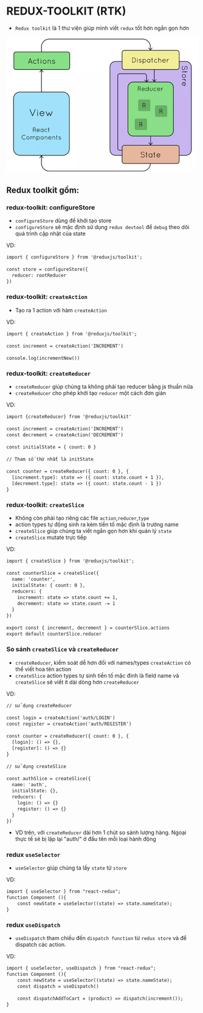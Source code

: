 # REDUX-TOOLKIT (RTK)

-  `Redux toolkit` là 1 thư viện giúp mình viết `redux` tốt hơn ngắn gọn hơn

![alt](./images/image.webp)

## Redux toolkit gồm:

### redux-toolkit: configureStore

-  `configureStore` dùng để khởi tạo store
-  `configureStore` sẽ mặc định sử dụng `redux devtool` để `debug` theo dõi quá trình cập nhật của state

VD:

```
import { configureStore } from '@reduxjs/toolkit';

const store = configureStore({
  reducer: rootReducer
})

```

### redux-toolkit: `createAction`

-  Tạo ra 1 action với hàm `createAction`

VD:

```
import { createAction } from '@reduxjs/toolkit';

const increment = createAction('INCREMENT')

console.log(incrementNew())
```

### redux-toolkit: `createReducer`

-  `createReducer` giúp chúng ta không phải tạo reducer bằng js thuần nữa
-  `createReducer` cho phép khởi tạo `reducer` một cách đơn giản

VD:

```
import {createReducer} from '@reduxjs/toolkit'

const increment = createAction('INCREMENT')
const decrement = createAction('DECREMENT')

const initialState = { count: 0 }

// Tham số thứ nhất là initState

const counter = createReducer({ count: 0 }, {
  [increment.type]: state => ({ count: state.count + 1 }),
  [decrement.type]: state => ({ count: state.count - 1 })
}

```

### redux-toolkit: `createSlice`

-  Không còn phải tạo riêng các file `action`,`reducer`,`type`
-  action types tự động sinh ra kèm tiền tố mặc định là trường name
-  `createSlice` giúp chúng ta viết ngắn gọn hơn khi quản lý `state`
-  `createSlice` mutate trực tiếp

VD:

```
import { createSlice } from '@reduxjs/toolkit';

const counterSlice = createSlice({
  name: 'counter',
  initialState: { count: 0 },
  reducers: {
    increment: state => state.count += 1,
    decrement: state => state.count -= 1
  }
})

export const { increment, decrement } = counterSlice.actions
export default counterSlice.reducer

```

### So sánh `createSlice` và `createReducer`

-  `createReducer`, kiểm soát dễ hơn đối với names/types `createAction` có thể viết hoa tên action
-  `createSlice` action types tự sinh tiền tố mặc đinh là field name và `createSlice` sẽ viết ít dài dòng hơn `createReducer`

VD:

```
// sử dụng createReducer

const login = createAction('auth/LOGIN')
const register = createAction('auth/REGISTER')

const counter = createReducer({ count: 0 }, {
  [login]: () => {},
  [register]: () => {}
}

// sử dụng createSlice

const authSlice = createSlice({
  name: 'auth',
  initialState: {},
  reducers: {
    login: () => {}
    register: () => {}
  }
})

```

-  VD trên, với `createReducer` dài hơn 1 chút so sánh lượng hàng. Ngoại thực tế sẽ bị lặp lại "auth/" ở đầu tên mỗi loại hành động

### redux `useSelector`

-  `useSelector` giúp chúng ta lấy `state` từ `store`

VD:

```
import { useSelector } from "react-redux";
function Component (){
    const newState = useSelector((state) => state.nameState);
}

```

### redux `useDispatch`

-  `useDispatch` tham chiếu đến `dispatch function` từ `redux store` và để dispatch các action.

VD:

```
import { useSelector, useDispatch } from "react-redux";
function Component (){
    const newState = useSelector((state) => state.nameState);
    const dispatch = useDispatch()

    const dispatchAddToCart = (product) => dispatch(increment());
}

```
